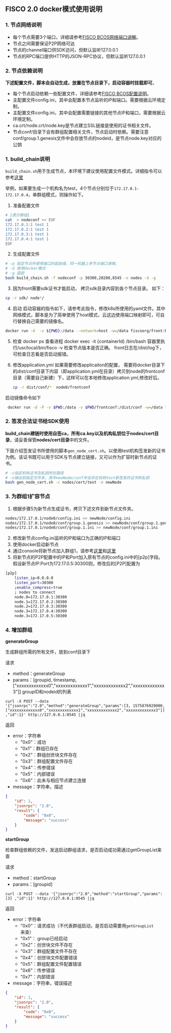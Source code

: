 ## FISCO 2.0 docker模式使用说明

### 1. 节点网络说明

- 每个节点需要3个端口，详细请参考[FISCO BCOS网络端口讲解](https://mp.weixin.qq.com/s/IiHsPlxmvEEBTC84n27I9A)。
- 节点之间需要保证P2P网络可达
- 节点的channel端口供SDK访问，但默认监听127.0.0.1
- 节点的RPC端口提供HTTP的JSON-RPC协议，但默认监听127.0.0.1

### 2. 节点依赖说明

**下述配置文件，脚本会自动生成，放置在节点目录下，启动容器时挂载即可**。

- 每个节点启动依赖一些配置文件，详细请参考[FISCO BCOS配置说明](https://mp.weixin.qq.com/s/3RGTRvheSr5P1nXbmAjl2g)。
- 主配置文件config.ini，其中会配置本节点监听的IP和端口。需要根据云环境定制。
- 主配置文件config.ini，其中会配置需要链接的其他节点IP和端口，需要根据云环境定制。
- ca.crt/node.crt/node.key是节点建立SSL链接是使用的证书相关文件。
- 节点conf/目录下会有群组配置相关文件，节点启动时依赖。需要注意conf/group.1.genesis文件中会存放节点的nodeid，是节点node.key对应的公钥

### 1. build_chain说明
`build_chain.sh`用于生成节点，本环境下建议使用配置文件模式。详细指令可以参考[这里](https://fisco-bcos-documentation.readthedocs.io/zh_CN/latest/docs/manual/build_chain.html)

举例，如果要生成一个机构名为test，4个节点分别位于`172.17.0.1-172.17.0.4`，单群组模式，则操作如下。

1. 准备配置文件

```bash
# 1表示群组1
cat  > nodeconf << EOF
172.17.0.1:1 test 1
172.17.0.2:1 test 1
172.17.0.3:1 test 1
172.17.0.4:1 test 1
EOF
```

2. 生成配置文件

```bash
# -p 指定节点所使用端口的起始值，同一机器上多节点端口递增。
# -d 使用docker模式
# -g 国密
bash build_chain.sh -f nodeconf -p 30300,20200,8545 -o nodes -d -g
```

3. 因为front需要sdk证书才能启动， 拷贝sdk目录内容到各个节点目录。 如下：
```bash
cp -r sdk/ node*/
```

4. 启动
启动容器的指令如下，请参考此指令，修改k8s所使用的yaml文件。其中网络模式，脚本是为了简单使用了host模式，云这边使用端口映射即可，可自行替换自己需要的镜像名。

```bash
docker run -d  -v ${PWD}:/data --network=host -w=/data fiscoorg/front:bsn-0.2.0-gm
```

5. 检查
 docker ps 查看进程
 docker exec -it {containerId} /bin/bash
 容器里执行/usr/local/bin/fisco -v 检查节点版本是否正确。
 front日志在/dist/log下，可检查日志看是否启动报错。
 
6. 修改application.yml
  如果需要修改applicaiton的配置，
  需要将docker目录下的dist/conf目录下内容（即application.yml在目录）拷贝到node的frontconf目录（需要自己新建）下，这样可以在本地修改application.yml,修改好后。
   ```bash
   cp -r dist/conf/*  node0/frontconf
    ```
  启动镜像命令如下
  ```bash
   docker run -d -P -v $PWD:/data -v $PWD/frontconf:/dist/conf -w=/data fiscoorg/front:bsn-0.2.0-gm
  ```


### 2. 签发合法证书给SDK使用

**build_chain建链时使用自签ca，所有ca.key以及机构私钥位于nodes/cert目录**，请妥善保管**nodes/cert目录**中的文件。

下面介绍签发证书所使用的脚本`gen_node_cert.sh`。以使用test机构签发新的证书为例。该证书既可以用于SDK与节点建立链接，又可以作为扩容时新节点的证书。

```bash
# -c指定机构证书及私钥所在路径
# -o输出到指定文件夹，其中newNode/conf中会存在机构test新签发的证书和私钥
bash gen_node_cert.sh -c nodes/cert/test -o newNode
```

### 3. 为群组1扩容节点

1. 根据步骤5为新节点生成证书，拷贝下述文件到新节点文件夹。

```bash
nodes/172.17.0.1/node0/config.ini >> newNode/config.ini
nodes/172.17.0.1/node0/conf/group.1.genesis >> newNode/conf/group.1.genesis
nodes/172.17.0.1/node0/conf/group.1.ini >> newNode/conf/group.1.ini
```

2. 修改新节点config.ini监听的IP和端口为正确的IP和端口
3. 使用docker启动新节点
4. 通过console将新节点加入群组1，请参考[这里](https://fisco-bcos-documentation.readthedocs.io/zh_CN/latest/docs/manual/console.html#addsealer)和[这里](https://fisco-bcos-documentation.readthedocs.io/zh_CN/latest/docs/manual/node_management.html#id7)
5. 将新节点的P2P配置中的IP和Port加入原有节点的config.ini中的[p2p]字段。假设新节点IP:Port为172.17.0.5:30300则，修改后的[P2P]配置为
```bash
[p2p]
    listen_ip=0.0.0.0
    listen_port=30300
    ;enable_compress=true
    ; nodes to connect
    node.0=172.17.0.1:30300
    node.1=172.17.0.2:30300
    node.2=172.17.0.3:30300
    node.3=172.17.0.4:30300
    node.3=172.17.0.5:30300
```

### 4. 增加群组

**generateGroup**

生成群组所需的所有文件，放到conf目录下

请求

* method：generateGroup
* params：[groupid, timestamp, ["xxxxxxxxxxxxx0","xxxxxxxxxxxxx1","xxxxxxxxxxxxx2","xxxxxxxxxxxxx3"]]   groupID和nodeid的列表

``` shell
curl -X POST --data '{"jsonrpc":"2.0","method":"generateGroup","params":[3, 1575876929000, ["xxxxxxxxxxxxx0","xxxxxxxxxxxxx1","xxxxxxxxxxxxx2","xxxxxxxxxxxxx3"]] ,"id":1}' http://127.0.0.1:8545 |jq
```

返回

* error：字符串
  * "0x0"：成功
  * "0x1"：群组已存在
  * "0x2"：群组创世块文件存在
  * "0x3"：群组配置文件存在
  * "0x4"：传参错误
  * "0x5"：内部错误
  * "0x6"：此未与相应节点建立连接
* message：字符串，描述

``` json
{
    "id": 1, 
    "jsonrpc": "2.0", 
    "result": {
        "code": "0x0",
        "message": "success"       
    }
}
```

**startGroup**

检查群组依赖的文件，发送启动群组请求，是否启动成功需通过getGroupList来查

请求

- method：startGroup
- params：[groupid]   

```shell
curl -X POST --data '{"jsonrpc":"2.0","method":"startGroup","params":[3] ,"id":1}' http://127.0.0.1:8545 |jq
```

返回

- error：字符串
  - "0x0"：请求成功（不代表群组启动，是否启动需要用`getGroupList`来查）
  - "0x1"： group已经启动
  - "0x2"：创世块文件不存在
  - "0x3"：群组配置文件不存在
  - "0x4"：创世块文件配置错误
  - "0x5"：群组配置文件配置错误
  - "0x6"：传参错误
  - "0x7"：内部错误
- message：字符串，错误描述

```json
{
    "id": 1, 
    "jsonrpc": "2.0", 
    "result": {
        "code": "0x0",
        "message": "success"       
    }
}
```
